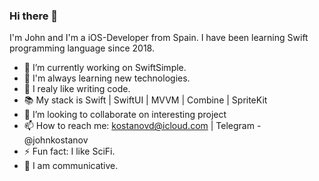 ### Hi there 👋

I'm John and I'm a iOS-Developer from Spain. I have been learning Swift programming language since 2018.
- 🔭 I’m currently working on SwiftSimple.
- 🌱 I'm always learning new technologies.
- 💪 I realy like writing code.
- 📚 My stack is Swift | SwiftUI | MVVM | Combine | SpriteKit
- 👯 I’m looking to collaborate on interesting project
- 📫 How to reach me: kostanovd@icloud.com | Telegram - @johnkostanov
- ⚡ Fun fact: I like SciFi.
- 💬 I am communicative.

